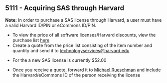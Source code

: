 ## 5111 - Acquiring SAS through Harvard ##

 **Note:** In order to purchase a SAS license through Harvard, a user must have a valid Harvard ID/PIN or eCommons ID/PIN.

 - To view the price of all software licenses/Harvard discounts, view the purchase list [here](http://huit.harvard.edu/tps_pricelist)
 - Create a quote from the price list consisting of the item number and quantity and send it to <technologyservices@harvard.edu>
  * For the a new SAS license is currently $52.00
 - Once you receive a quote, forward it to [Michael Rueschman](<mrueschman@rics.bwh.harvard.edu>) and include the Harvard/eCommons ID of the person receiving the license
